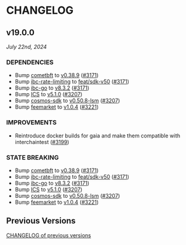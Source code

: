 # CHANGELOG

## v19.0.0

*July 22nd, 2024*

### DEPENDENCIES

- Bump [cometbft](https://github.com/cometbft/cometbft) to
    [v0.38.9](https://github.com/cometbft/cometbft/releases/tag/v0.38.9)
    ([\#3171](https://github.com/cosmos/gaia/pull/3171))
- Bump [ibc-rate-limiting](https://github.com/Stride-Labs/ibc-rate-limiting) to
    [feat/sdk-v50](https://github.com/Stride-Labs/ibc-rate-limiting/tree/feat/sdk-v50)
    ([\#3171](https://github.com/cosmos/gaia/pull/3171))
- Bump [ibc-go](https://github.com/cosmos/ibc-go) to
    [v8.3.2](https://github.com/cosmos/ibc-go/releases/tag/v8.3.2)
    ([\#3171](https://github.com/cosmos/gaia/pull/3171))
- Bump [ICS](https://github.com/cosmos/interchain-security) to
    [v5.1.0](https://github.com/cosmos/interchain-security/releases/tag/v5.1.0)
    ([\#3207](https://github.com/cosmos/gaia/pull/3207))
- Bump [cosmos-sdk](https://github.com/cosmos/cosmos-sdk) to
    [v0.50.8-lsm](https://github.com/cosmos/cosmos-sdk/releases/tag/v0.50.8-lsm)
    ([\#3207](https://github.com/cosmos/gaia/pull/3207))
- Bump [feemarket](https://github.com/skip-mev/feemarket) to
    [v1.0.4](https://github.com/skip-mev/feemarket/releases/tag/v1.0.4)
    ([\#3221](https://github.com/cosmos/gaia/pull/3221))

### IMPROVEMENTS

- Reintroduce docker builds for gaia and make them compatible with
  interchaintest ([\#3199](https://github.com/cosmos/gaia/pull/3199))

### STATE BREAKING

- Bump [cometbft](https://github.com/cometbft/cometbft) to
    [v0.38.9](https://github.com/cometbft/cometbft/releases/tag/v0.38.9)
    ([\#3171](https://github.com/cosmos/gaia/pull/3171))
- Bump [ibc-rate-limiting](https://github.com/Stride-Labs/ibc-rate-limiting) to
    [feat/sdk-v50](https://github.com/Stride-Labs/ibc-rate-limiting/tree/feat/sdk-v50)
    ([\#3171](https://github.com/cosmos/gaia/pull/3171))
- Bump [ibc-go](https://github.com/cosmos/ibc-go) to
    [v8.3.2](https://github.com/cosmos/ibc-go/releases/tag/v8.3.2)
    ([\#3171](https://github.com/cosmos/gaia/pull/3171))
- Bump [ICS](https://github.com/cosmos/interchain-security) to
    [v5.1.0](https://github.com/cosmos/interchain-security/releases/tag/v5.1.0)
    ([\#3207](https://github.com/cosmos/gaia/pull/3207))
- Bump [cosmos-sdk](https://github.com/cosmos/cosmos-sdk) to
    [v0.50.8-lsm](https://github.com/cosmos/cosmos-sdk/releases/tag/v0.50.8-lsm)
    ([\#3207](https://github.com/cosmos/gaia/pull/3207))
- Bump [feemarket](https://github.com/skip-mev/feemarket) to
    [v1.0.4](https://github.com/skip-mev/feemarket/releases/tag/v1.0.4)
    ([\#3221](https://github.com/cosmos/gaia/pull/3221))

## Previous Versions

[CHANGELOG of previous versions](https://github.com/cosmos/gaia/blob/main/CHANGELOG.md)

